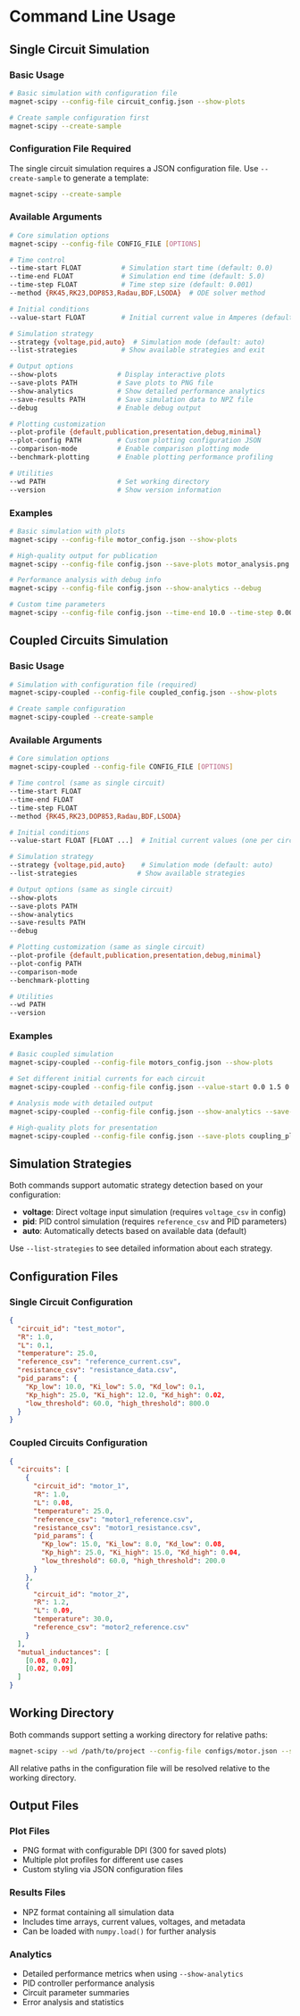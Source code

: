 # Command Line Usage

## Single Circuit Simulation

### Basic Usage
```bash
# Basic simulation with configuration file
magnet-scipy --config-file circuit_config.json --show-plots

# Create sample configuration first
magnet-scipy --create-sample
```

### Configuration File Required
The single circuit simulation requires a JSON configuration file. Use `--create-sample` to generate a template:

```bash
magnet-scipy --create-sample
```

### Available Arguments
```bash
# Core simulation options
magnet-scipy --config-file CONFIG_FILE [OPTIONS]

# Time control
--time-start FLOAT          # Simulation start time (default: 0.0)
--time-end FLOAT            # Simulation end time (default: 5.0) 
--time-step FLOAT           # Time step size (default: 0.001)
--method {RK45,RK23,DOP853,Radau,BDF,LSODA}  # ODE solver method

# Initial conditions
--value-start FLOAT         # Initial current value in Amperes (default: 0.0)

# Simulation strategy
--strategy {voltage,pid,auto}  # Simulation mode (default: auto)
--list-strategies           # Show available strategies and exit

# Output options
--show-plots               # Display interactive plots
--save-plots PATH          # Save plots to PNG file
--show-analytics           # Show detailed performance analytics
--save-results PATH        # Save simulation data to NPZ file
--debug                    # Enable debug output

# Plotting customization
--plot-profile {default,publication,presentation,debug,minimal}
--plot-config PATH         # Custom plotting configuration JSON
--comparison-mode          # Enable comparison plotting mode
--benchmark-plotting       # Enable plotting performance profiling

# Utilities
--wd PATH                  # Set working directory
--version                  # Show version information
```

### Examples
```bash
# Basic simulation with plots
magnet-scipy --config-file motor_config.json --show-plots

# High-quality output for publication
magnet-scipy --config-file config.json --save-plots motor_analysis.png --plot-profile publication

# Performance analysis with debug info
magnet-scipy --config-file config.json --show-analytics --debug

# Custom time parameters
magnet-scipy --config-file config.json --time-end 10.0 --time-step 0.0001 --method BDF
```

## Coupled Circuits Simulation

### Basic Usage
```bash
# Simulation with configuration file (required)
magnet-scipy-coupled --config-file coupled_config.json --show-plots

# Create sample configuration
magnet-scipy-coupled --create-sample
```

### Available Arguments
```bash
# Core simulation options
magnet-scipy-coupled --config-file CONFIG_FILE [OPTIONS]

# Time control (same as single circuit)
--time-start FLOAT
--time-end FLOAT
--time-step FLOAT
--method {RK45,RK23,DOP853,Radau,BDF,LSODA}

# Initial conditions
--value-start FLOAT [FLOAT ...]  # Initial current values (one per circuit)

# Simulation strategy
--strategy {voltage,pid,auto}    # Simulation mode (default: auto)
--list-strategies               # Show available strategies

# Output options (same as single circuit)
--show-plots
--save-plots PATH
--show-analytics  
--save-results PATH
--debug

# Plotting customization (same as single circuit)
--plot-profile {default,publication,presentation,debug,minimal}
--plot-config PATH
--comparison-mode
--benchmark-plotting

# Utilities
--wd PATH
--version
```

### Examples
```bash
# Basic coupled simulation
magnet-scipy-coupled --config-file motors_config.json --show-plots

# Set different initial currents for each circuit  
magnet-scipy-coupled --config-file config.json --value-start 0.0 1.5 0.8 --show-plots

# Analysis mode with detailed output
magnet-scipy-coupled --config-file config.json --show-analytics --save-results coupling_analysis.npz

# High-quality plots for presentation
magnet-scipy-coupled --config-file config.json --save-plots coupling_plots.png --plot-profile presentation
```

## Simulation Strategies

Both commands support automatic strategy detection based on your configuration:

- **voltage**: Direct voltage input simulation (requires `voltage_csv` in config)
- **pid**: PID control simulation (requires `reference_csv` and PID parameters)
- **auto**: Automatically detects based on available data (default)

Use `--list-strategies` to see detailed information about each strategy.

## Configuration Files

### Single Circuit Configuration
```json
{
  "circuit_id": "test_motor",
  "R": 1.0,
  "L": 0.1,
  "temperature": 25.0,
  "reference_csv": "reference_current.csv",
  "resistance_csv": "resistance_data.csv",
  "pid_params": {
    "Kp_low": 10.0, "Ki_low": 5.0, "Kd_low": 0.1,
    "Kp_high": 25.0, "Ki_high": 12.0, "Kd_high": 0.02,
    "low_threshold": 60.0, "high_threshold": 800.0
  }
}
```

### Coupled Circuits Configuration
```json
{
  "circuits": [
    {
      "circuit_id": "motor_1",
      "R": 1.0,
      "L": 0.08,
      "temperature": 25.0,
      "reference_csv": "motor1_reference.csv",
      "resistance_csv": "motor1_resistance.csv",
      "pid_params": {
        "Kp_low": 15.0, "Ki_low": 8.0, "Kd_low": 0.08,
        "Kp_high": 25.0, "Ki_high": 15.0, "Kd_high": 0.04,
        "low_threshold": 60.0, "high_threshold": 200.0
      }
    },
    {
      "circuit_id": "motor_2", 
      "R": 1.2,
      "L": 0.09,
      "temperature": 30.0,
      "reference_csv": "motor2_reference.csv"
    }
  ],
  "mutual_inductances": [
    [0.08, 0.02],
    [0.02, 0.09]
  ]
}
```

## Working Directory

Both commands support setting a working directory for relative paths:

```bash
magnet-scipy --wd /path/to/project --config-file configs/motor.json --show-plots
```

All relative paths in the configuration file will be resolved relative to the working directory.

## Output Files

### Plot Files
- PNG format with configurable DPI (300 for saved plots)
- Multiple plot profiles for different use cases
- Custom styling via JSON configuration files

### Results Files  
- NPZ format containing all simulation data
- Includes time arrays, current values, voltages, and metadata
- Can be loaded with `numpy.load()` for further analysis

### Analytics
- Detailed performance metrics when using `--show-analytics`
- PID controller performance analysis
- Circuit parameter summaries
- Error analysis and statistics